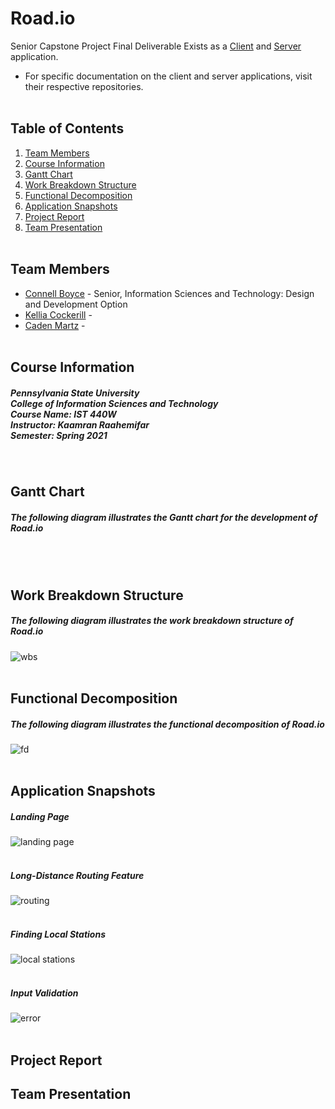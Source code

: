 # Road.io
Senior Capstone Project Final Deliverable
Exists as a [Client](http://github.com/connellboyce/road.io-client) and [Server](http://github.com/connellboyce/road.io-server) application.
- For specific documentation on the client and server applications, visit their respective repositories.
<br/><br/>

## Table of Contents
1. [Team Members](#team-members)
2. [Course Information](#course-information)
2. [Gantt Chart](#gantt-chart)
3. [Work Breakdown Structure](#work-breakdown-structure)
4. [Functional Decomposition](#functional-decomposition)
5. [Application Snapshots](#application-snapshots)
6. [Project Report](#project-report)
7. [Team Presentation](#team-presentation)
<br/><br/>

## Team Members
- [Connell Boyce](https://github.com/connellboyce) - Senior, Information Sciences and Technology: Design and Development Option
- [Kellia Cockerill](https://github.com/kelliacockerill) - 
- [Caden Martz](https://github.com/CadenRM) - 
<br/><br/>

## Course Information
##### Pennsylvania State University <br/> College of Information Sciences and Technology <br/> Course Name: IST 440W <br/> Instructor:  Kaamran Raahemifar <br/> Semester: Spring 2021
<br/>

## Gantt Chart
##### The following diagram illustrates the Gantt chart for the development of Road.io
<br/><br/>

## Work Breakdown Structure
##### The following diagram illustrates the work breakdown structure of Road.io
![wbs](images/wbs.png)
<br/><br/>

## Functional Decomposition
##### The following diagram illustrates the functional decomposition of Road.io
![fd](images/fd.png)
<br/><br/>

## Application Snapshots
##### Landing Page
![landing page](images/landing.png)
<br/><br/>
##### Long-Distance Routing Feature
![routing](images/routing.png)
<br/><br/>
##### Finding Local Stations
![local stations](images/local.png)
<br/><br/>
##### Input Validation
![error](images/error.png)
<br/><br/>

## Project Report

## Team Presentation
